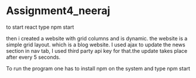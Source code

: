 # Assignment4_neeraj

to start react type npm start 

then i created a website with grid columns and is dynamic. the website is a simple grid layout. which is a blog website.
I used ajax to update the news section in nav tab, I used third party api key for that.the update takes place after every 5 seconds.

To run the program one has to install npm on the system and type npm start  
